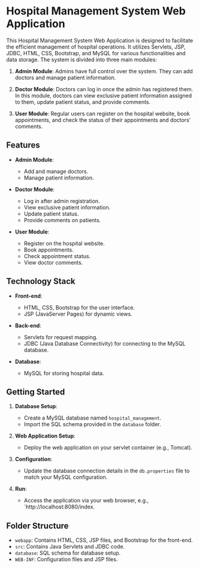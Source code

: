 # Hospital Management System Web Application

This Hospital Management System Web Application is designed to facilitate the efficient management of hospital operations. It utilizes Servlets, JSP, JDBC, HTML, CSS, Bootstrap, and MySQL for various functionalities and data storage. The system is divided into three main modules:

1. **Admin Module**: Admins have full control over the system. They can add doctors and manage patient information.

2. **Doctor Module**: Doctors can log in once the admin has registered them. In this module, doctors can view exclusive patient information assigned to them, update patient status, and provide comments.

3. **User Module**: Regular users can register on the hospital website, book appointments, and check the status of their appointments and doctors' comments.

## Features

- **Admin Module**:
  - Add and manage doctors.
  - Manage patient information.

- **Doctor Module**:
  - Log in after admin registration.
  - View exclusive patient information.
  - Update patient status.
  - Provide comments on patients.

- **User Module**:
  - Register on the hospital website.
  - Book appointments.
  - Check appointment status.
  - View doctor comments.

## Technology Stack

- **Front-end**:
  - HTML, CSS, Bootstrap for the user interface.
  - JSP (JavaServer Pages) for dynamic views.

- **Back-end**:
  - Servlets for request mapping.
  - JDBC (Java Database Connectivity) for connecting to the MySQL database.
  
- **Database**:
  - MySQL for storing hospital data.

## Getting Started

1. **Database Setup**:
   - Create a MySQL database named `hospital_management`.
   - Import the SQL schema provided in the `database` folder.

2. **Web Application Setup**:
   - Deploy the web application on your servlet container (e.g., Tomcat).

3. **Configuration**:
   - Update the database connection details in the `db.properties` file to match your MySQL configuration.

4. **Run**:
   - Access the application via your web browser, e.g., `http://localhost:8080/index.

## Folder Structure

- `webapp`: Contains HTML, CSS, JSP files, and Bootstrap for the front-end.
- `src`: Contains Java Servlets and JDBC code.
- `database`: SQL schema for database setup.
- `WEB-INF`: Configuration files and JSP files.
